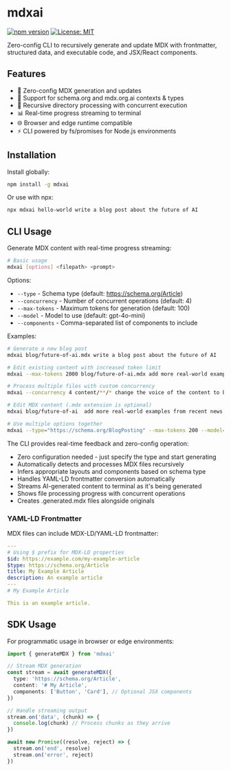 # mdxai

[![npm version](https://badge.fury.io/js/mdxai.svg)](https://www.npmjs.com/package/mdxai)
[![License: MIT](https://img.shields.io/badge/License-MIT-yellow.svg)](https://opensource.org/licenses/MIT)

Zero-config CLI to recursively generate and update MDX with frontmatter, structured data, and executable code, and JSX/React components.

## Features

- 🚀 Zero-config MDX generation and updates
- 📝 Support for schema.org and mdx.org.ai contexts & types
- 🔄 Recursive directory processing with concurrent execution
- 📊 Real-time progress streaming to terminal
- 🌐 Browser and edge runtime compatible
- ⚡️ CLI powered by fs/promises for Node.js environments

## Installation

Install globally:

```bash
npm install -g mdxai
```

Or use with npx:

```bash
npx mdxai hello-world write a blog post about the future of AI
```

## CLI Usage

Generate MDX content with real-time progress streaming:

```bash
# Basic usage
mdxai [options] <filepath> <prompt>
```

Options:
- `--type` - Schema type (default: https://schema.org/Article)
- `--concurrency` - Number of concurrent operations (default: 4)
- `--max-tokens` - Maximum tokens for generation (default: 100)
- `--model` - Model to use (default: gpt-4o-mini)
- `--components` - Comma-separated list of components to include

Examples:

```bash
# Generate a new blog post
mdxai blog/future-of-ai.mdx write a blog post about the future of AI

# Edit existing content with increased token limit
mdxai --max-tokens 2000 blog/future-of-ai.mdx add more real-world examples from recent news

# Process multiple files with custom concurrency
mdxai --concurrency 4 content/**/* change the voice of the content to be more conversational

# Edit MDX content (.mdx extension is optional)
mdxai blog/future-of-ai  add more real-world examples from recent news

# Use multiple options together
mdxai --type="https://schema.org/BlogPosting" --max-tokens 200 --model="gpt-4" blog/post.mdx write a detailed technical post
```

The CLI provides real-time feedback and zero-config operation:

- Zero configuration needed - just specify the type and start generating
- Automatically detects and processes MDX files recursively
- Infers appropriate layouts and components based on schema type
- Handles YAML-LD frontmatter conversion automatically
- Streams AI-generated content to terminal as it's being generated
- Shows file processing progress with concurrent operations
- Creates .generated.mdx files alongside originals

### YAML-LD Frontmatter

MDX files can include MDX-LD/YAML-LD frontmatter:

```yaml
---
# Using $ prefix for MDX-LD properties
$id: https://example.com/my-example-article
$type: https://schema.org/Article
title: My Example Article
description: An example article
---
# My Example Article

This is an example article.
```

## SDK Usage

For programmatic usage in browser or edge environments:

```typescript
import { generateMDX } from 'mdxai'

// Stream MDX generation
const stream = await generateMDX({
  type: 'https://schema.org/Article',
  content: '# My Article',
  components: ['Button', 'Card'], // Optional JSX components
})

// Handle streaming output
stream.on('data', (chunk) => {
  console.log(chunk) // Process chunks as they arrive
})

await new Promise((resolve, reject) => {
  stream.on('end', resolve)
  stream.on('error', reject)
})
```
